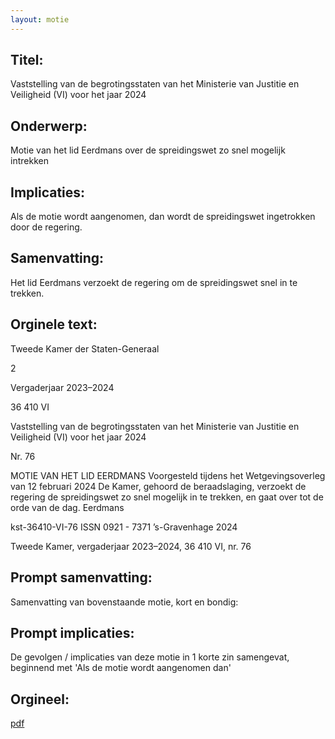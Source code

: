 ```yaml
---
layout: motie
---
```

## Titel:
Vaststelling van de begrotingsstaten van het Ministerie van Justitie en Veiligheid (VI) voor het jaar 2024
## Onderwerp:
Motie van het lid Eerdmans over de spreidingswet zo snel mogelijk intrekken 
## Implicaties:
Als de motie wordt aangenomen, dan wordt de spreidingswet ingetrokken door de regering.
## Samenvatting:
Het lid Eerdmans verzoekt de regering om de spreidingswet snel in te trekken.
## Orginele text:


Tweede Kamer der Staten-Generaal

2

Vergaderjaar 2023–2024

36 410 VI

Vaststelling van de begrotingsstaten van het
Ministerie van Justitie en Veiligheid (VI) voor het
jaar 2024

Nr. 76

MOTIE VAN HET LID EERDMANS
Voorgesteld tijdens het Wetgevingsoverleg van 12 februari 2024
De Kamer,
gehoord de beraadslaging,
verzoekt de regering de spreidingswet zo snel mogelijk in te trekken,
en gaat over tot de orde van de dag.
Eerdmans

kst-36410-VI-76
ISSN 0921 - 7371
’s-Gravenhage 2024

Tweede Kamer, vergaderjaar 2023–2024, 36 410 VI, nr. 76


## Prompt samenvatting:
Samenvatting van bovenstaande motie, kort en bondig:


## Prompt implicaties:
De gevolgen / implicaties van deze motie in 1 korte zin samengevat, beginnend met 'Als de motie wordt aangenomen dan' 

## Orgineel:
[pdf](https://gegevensmagazijn.tweedekamer.nl/OData/v4/2.0/Document(a7ad641c-ce52-403f-b102-b095b41e96cd)/resource)
